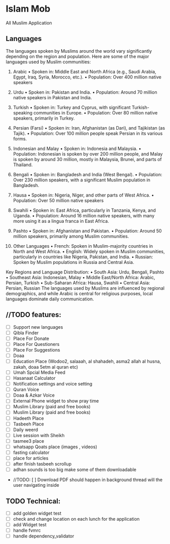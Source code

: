 # Islam Mob

All Muslim Application

## Languages

The languages spoken by Muslims around the world vary significantly depending on the region and population. Here are some of the major languages used by Muslim communities:
1. Arabic
	•	Spoken in: Middle East and North Africa (e.g., Saudi Arabia, Egypt, Iraq, Syria, Morocco, etc.).
	•	Population: Over 400 million native speakers

2. Urdu
	•	Spoken in: Pakistan and India.
	•	Population: Around 70 million native speakers in Pakistan and India.

3. Turkish
	•	Spoken in: Turkey and Cyprus, with significant Turkish-speaking communities in Europe.
	•	Population: Over 80 million native speakers, primarily in Turkey.

4. Persian (Farsi)
	•	Spoken in: Iran, Afghanistan (as Dari), and Tajikistan (as Tajik).
	•	Population: Over 100 million people speak Persian in its various forms.

5. Indonesian and Malay
	•	Spoken in: Indonesia and Malaysia.
	•	Population: Indonesian is spoken by over 200 million people, and Malay is spoken by around 30 million, mostly in Malaysia, Brunei, and parts of Thailand.

6. Bengali
	•	Spoken in: Bangladesh and India (West Bengal).
	•	Population: Over 230 million speakers, with a significant Muslim population in Bangladesh.

7. Hausa
	•	Spoken in: Nigeria, Niger, and other parts of West Africa.
	•	Population: Over 50 million native speakers

8. Swahili
	•	Spoken in: East Africa, particularly in Tanzania, Kenya, and Uganda.
	•	Population: Around 16 million native speakers, with many more using it as a lingua franca in East Africa.

9. Pashto
	•	Spoken in: Afghanistan and Pakistan.
	•	Population: Around 50 million speakers, primarily among Muslim communities.

10. Other Languages
	•	French: Spoken in Muslim-majority countries in North and West Africa.
	•	English: Widely spoken in Muslim communities, particularly in countries like Nigeria, Pakistan, and India.
	•	Russian: Spoken by Muslim populations in Russia and Central Asia.

Key Regions and Language Distribution:
	•	South Asia: Urdu, Bengali, Pashto
	•	Southeast Asia: Indonesian, Malay
	•	Middle East/North Africa: Arabic, Persian, Turkish
	•	Sub-Saharan Africa: Hausa, Swahili
	•	Central Asia: Persian, Russian
The languages used by Muslims are influenced by regional demographics, and while Arabic is central for religious purposes, local languages dominate daily communication.


## //TODO features:
- [ ] Support new languages
- [ ] Qibla Finder
- [ ] Place For Donate
- [ ] Place For Questioners
- [ ] Place For Suggestions
- [ ] Doaa 
- [ ] Education Place (Wodoo2, salaaah, al shahadeh, asma2 allah al husna, zakah, doaa 5etm al quran  etc)
- [ ] Umah Spcial Media Feed
- [ ] Hasanaat Calculator
- [ ] Notification settings and voice setting
- [ ] Quran Voice 
- [ ] Doaa & Azkar Voice
- [ ] External Phone widget to show pray time
- [ ] Muslim Library (paid and free books)
- [ ] Muslim Library (paid and free books)
- [ ] Hadeeth Place
- [ ] Tasbeeh Place
- [ ] Daily weerd
- [ ] Live session with Sheikh
- [ ] tasmee3 place
- [ ] whatsapp Qoats place (images , videos)
- [ ] fasting calculator
- [ ] place for articles
- [ ] after finish tasbeeh scrollup 
- [ ] adhan sounds is too big make some of them downloadable
- //TODO: [ ] Download PDF should happen in background thread will the user navigating inside
## TODO Technical:
- [ ] add golden widget test
- [ ] check and change location on each lunch for the application
- [ ] add Widget test
- [ ] handle fvmrc
- [ ] handle dependency_validator 
